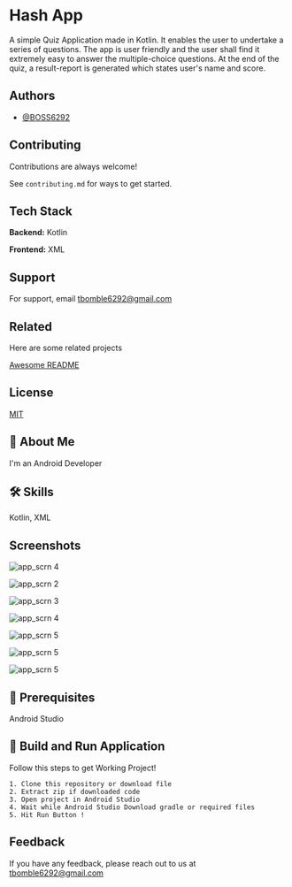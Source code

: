 
# Hash App

A simple Quiz Application made in Kotlin. It enables the user to undertake a series of questions. The app is user friendly and the user shall find it extremely easy to answer the multiple-choice questions. At the end of the quiz, a result-report is generated which states user's name and score.


## Authors

- [@BOSS6292](https://github.com/BOSS6292)


## Contributing

Contributions are always welcome!

See `contributing.md` for ways to get started.



## Tech Stack

**Backend:** Kotlin

**Frontend:** XML


## Support

For support, email tbomble6292@gmail.com


## Related

Here are some related projects

[Awesome README](https://github.com/BOSS6292)


## License

[MIT](https://choosealicense.com/licenses/mit/)


## 🚀 About Me
I'm an Android Developer


## 🛠 Skills
Kotlin, XML


## Screenshots

![app_scrn 4](https://user-images.githubusercontent.com/97422476/218257534-d61aaa79-a92e-4492-bffd-01cf9a1bf46e.jpg)

![app_scrn 2](https://user-images.githubusercontent.com/97422476/218257163-9973e263-ba0b-47cc-9547-b9e6ab40be06.jpg)

![app_scrn 3](https://user-images.githubusercontent.com/97422476/218257210-f22f84f4-412b-41be-b9a7-a977bbc7133d.jpg)

![app_scrn 4](https://user-images.githubusercontent.com/97422476/218257272-38e07835-976b-412c-9656-c3e6573d386a.jpg)

![app_scrn 5](https://user-images.githubusercontent.com/97422476/218257293-2db17551-4e82-421a-ba41-fe2d3da94d28.jpg)

![app_scrn 5](https://user-images.githubusercontent.com/97422476/218257314-cc748334-019d-4a89-a6d9-3a70f0066fa7.jpg)

![app_scrn 5](https://user-images.githubusercontent.com/97422476/218257341-41a1c48e-46f4-4712-8dda-46c3739eed45.jpg)


## 🌟 Prerequisites

Android Studio
## 🔨 Build and Run Application

Follow this steps to get Working Project!

    1. Clone this repository or download file
    2. Extract zip if downloaded code
    3. Open project in Android Studio
    4. Wait while Android Studio Download gradle or required files
    5. Hit Run Button !
## Feedback

If you have any feedback, please reach out to us at tbomble6292@gmail.com

